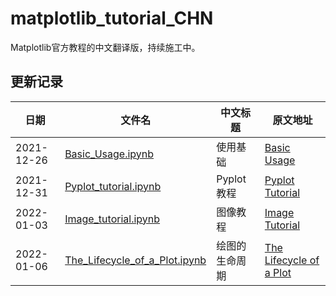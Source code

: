# matplotlib_tutorial_CHN
Matplotlib官方教程的中文翻译版，持续施工中。
## 更新记录
|日期|文件名|中文标题|原文地址|
|----|------|----|-------|
|2021-12-26|[Basic_Usage.ipynb](https://github.com/YunpengDon/matplotlib_tutorial_CHN/blob/main/Basic_Usage.ipynb)|使用基础|[Basic Usage](https://matplotlib.org/stable/tutorials/introductory/usage.html)|
|2021-12-31|[Pyplot_tutorial.ipynb](https://github.com/YunpengDon/matplotlib_tutorial_CHN/blob/main/Pyplot_tutorial.ipynb)|Pyplot教程|[Pyplot Tutorial](https://matplotlib.org/stable/tutorials/introductory/pyplot.html)|
|2022-01-03|[Image_tutorial.ipynb](https://github.com/YunpengDon/matplotlib_tutorial_CHN/blob/main/Image_tutorial.ipynb)|图像教程|[Image Tutorial](https://matplotlib.org/stable/tutorials/introductory/images.html)|
|2022-01-06|[The_Lifecycle_of_a_Plot.ipynb](https://github.com/YunpengDon/matplotlib_tutorial_CHN/blob/main/The_Lifecycle_of_a_Plot.ipynb)|绘图的生命周期|[The Lifecycle of a Plot](https://matplotlib.org/stable/tutorials/introductory/lifecycle.html)|
